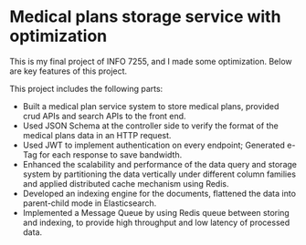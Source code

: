 # Medical plans storage service with optimization 
This is my final project of INFO 7255, and I made some optimization. Below are key features of this project. 

This project includes the following parts:
- Built a medical plan service system to store medical plans, provided crud APIs and search APIs to the front end. 
- Used JSON Schema at the controller side to verify the format of the medical plans data in an HTTP request. 
- Used JWT to implement authentication on every endpoint; Generated e-Tag for each response to save bandwidth.
- Enhanced the scalability and performance of the data query and storage system by partitioning the data vertically under different column families and applied distributed cache mechanism using Redis. 
- Developed an indexing engine for the documents, flattened the data into parent-child mode in Elasticsearch. 
- Implemented a Message Queue by using Redis queue between storing and indexing, to provide high throughput and low latency of processed data.  
